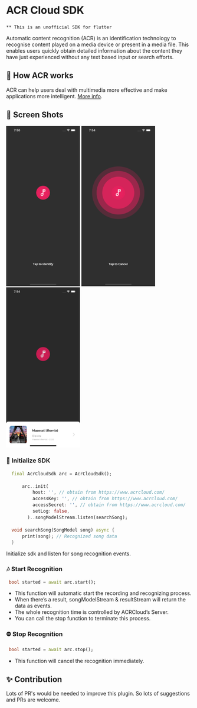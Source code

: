 # ACR Cloud SDK
`** This is an unofficial SDK for flutter`

Automatic content recognition (ACR) is an identification technology to recognise content played on a media device or present in a media file. This enables users quickly obtain detailed information about the content they have just experienced without any text based input or search efforts.



## 🤔 How ACR works
ACR can help users deal with multimedia more effective and make applications more intelligent. [More info](https://docs.acrcloud.com/tutorials/recognize-music).


## 📸 Screen Shots

<p float="left">
<img src="https://github.com/Zfinix/acr_cloud_sdk/blob/main/1.png?raw=true" width="200">
<img src="https://github.com/Zfinix/acr_cloud_sdk/blob/main/2.png?raw=true" width="200">
<img src="https://github.com/Zfinix/acr_cloud_sdk/blob/main/3.png?raw=true" width="200">
</p>

### 🚀 Initialize SDK

```dart
  final AcrCloudSdk arc = AcrCloudSdk();
  
      arc..init(
          host: '', // obtain from https://www.acrcloud.com/ 
          accessKey: '', // obtain from https://www.acrcloud.com/ 
          accessSecret: '', // obtain from https://www.acrcloud.com/ 
          setLog: false,
        )..songModelStream.listen(searchSong);
  
  void searchSong(SongModel song) async {
      print(song); // Recognized song data
  }
```

Initialize sdk and listen for song recognition events.

### ️🎶 Start Recognition

```dart
 bool started = await arc.start();
```
- This function will automatic start the recording and recognizing process.
- When there’s a result, songModelStream & resultStream will return the data as events.
- The whole recognition time is controlled by ACRCloud’s Server.
- You can call the stop function to terminate this process.

### ⛔ Stop Recognition

```dart
 bool started = await arc.stop();
```
- This function will cancel the recognition immediately.


## ✨ Contribution
 Lots of PR's would be needed to improve this plugin. So lots of suggestions and PRs are welcome.
